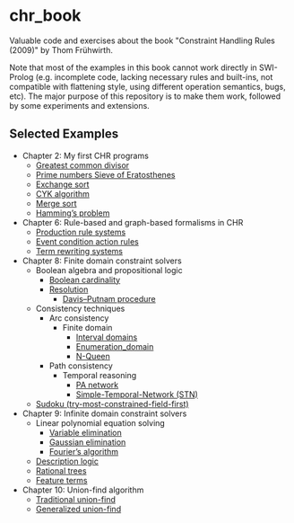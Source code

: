 # chr_book
Valuable code and exercises about the book "Constraint Handling Rules (2009)" by Thom Frühwirth.

Note that most of the examples in this book cannot work directly in SWI-Prolog (e.g. incomplete code, lacking necessary rules and built-ins, not compatible with flattening style, using different operation semantics, bugs, etc). The major purpose of this repository is to make them work, followed by some experiments and extensions.

## Selected Examples 

- Chapter 2: My first CHR programs
  - [Greatest common divisor](ch02/multiset_trans/gcd)
  - [Prime numbers Sieve of Eratosthenes](ch06/logic_programming/primes)
  - [Exchange sort](ch02/multiset_trans/exchange_sort)
  - [CYK algorithm](ch02/graph/transitive_closure/cyk)
  - [Merge sort](ch02/graph/merge_sort)
  - [Hamming’s problem](ch02/graph/merge_sort/hamming_problem)
- Chapter 6:  Rule-based and graph-based formalisms in CHR
  - [Production rule systems](ch06/rule_based_system/production_system)
  - [Event condition action rules](ch06/rule_based_system/event_condition_action_system)
  - [Term rewriting systems](ch06/rewriting_system/standard_trs)
- Chapter 8: Finite domain constraint solvers
  - Boolean algebra and propositional logic
    - [Boolean cardinality](https://github.com/chansey97/chr_book/blob/main/ch08/boolean/propositional_logic/boolean_cardinality.pl)
    - [Resolution](ch08/boolean/propositional_logic/resolution)
      - [Davis–Putnam procedure](https://github.com/chansey97/chr_book/blob/main/ch08/boolean/propositional_logic/resolution/6_dp.pl)
  - Consistency techniques
    - Arc consistency
      - Finite domain
        - [Interval domains](ch08/consistency_techniques/arc_consistency/fd/interval_domain)
        - [Enumeration_domain](ch08/consistency_techniques/arc_consistency/fd/enumeration_domain)
        - [N-Queen](ch08/consistency_techniques/arc_consistency/fd/nqueens)
    - Path consistency
      - Temporal reasoning
        - [PA network](ch08/consistency_techniques/path_consistency/temporal_reasoning/qualitative_time_point/pa_network)
        - [Simple-Temporal-Network (STN)](ch08/consistency_techniques/path_consistency/temporal_reasoning/quantitative_time_point)
  - [Sudoku (try-most-constrained-field-first)](https://github.com/chansey97/chr_book/blob/main/ch08/sudoku.pl)
- Chapter 9: Infinite domain constraint solvers
  - Linear polynomial equation solving
    - [Variable elimination](ch09/linear_polynomial_equation_solving/equation/variable_elimination)
    - [Gaussian elimination](ch09/linear_polynomial_equation_solving/equation/gauss_elimination)
    - [Fourier’s algorithm](ch09/linear_polynomial_equation_solving/inequation/fourier)
  - [Description logic](ch09/description_logic)
  - [Rational trees](ch09/rational_tree)
  - [Feature terms](ch09/feature_term)
- Chapter 10: Union-find algorithm
  - [Traditional union-find](ch10/1_uf)
  - [Generalized union-find](ch10/2_guf)

